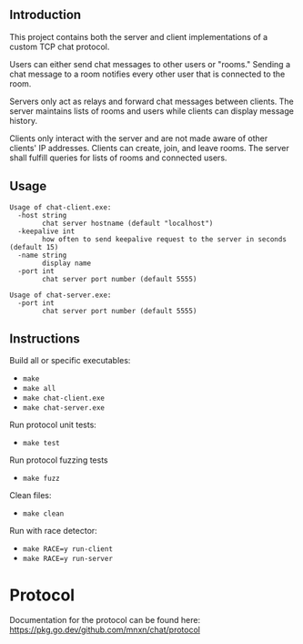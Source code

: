 ## Introduction

This project contains both the server and client implementations of a custom TCP
chat protocol.

Users can either send chat messages to other users or "rooms." Sending a chat
message to a room notifies every other user that is connected to the room.

Servers only act as relays and forward chat messages between clients. The server
maintains lists of rooms and users while clients can display message history.

Clients only interact with the server and are not made aware of other clients'
IP addresses. Clients can create, join, and leave rooms. The server shall
fulfill queries for lists of rooms and connected users.

## Usage

```
Usage of chat-client.exe:
  -host string
        chat server hostname (default "localhost")
  -keepalive int
        how often to send keepalive request to the server in seconds (default 15)
  -name string
        display name
  -port int
        chat server port number (default 5555)
```

```
Usage of chat-server.exe:
  -port int
        chat server port number (default 5555)
```

## Instructions

Build all or specific executables:

- `make`
- `make all`
- `make chat-client.exe`
- `make chat-server.exe`

Run protocol unit tests:

- `make test`

Run protocol fuzzing tests

- `make fuzz`

Clean files:

- `make clean`

Run with race detector:

- `make RACE=y run-client`
- `make RACE=y run-server`

# Protocol

Documentation for the protocol can be found here:
https://pkg.go.dev/github.com/mnxn/chat/protocol
